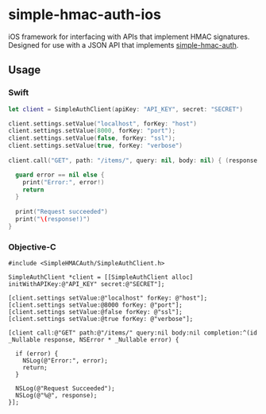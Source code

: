 # simple-hmac-auth-ios
iOS framework for interfacing with APIs that implement HMAC signatures. Designed for use with a JSON API that implements [simple-hmac-auth](https://github.com/jessety/simple-hmac-auth).

## Usage

### Swift

```swift
let client = SimpleAuthClient(apiKey: "API_KEY", secret: "SECRET")

client.settings.setValue("localhost", forKey: "host")
client.settings.setValue(8000, forKey: "port");
client.settings.setValue(false, forKey: "ssl");
client.settings.setValue(true, forKey: "verbose")
        
client.call("GET", path: "/items/", query: nil, body: nil) { (response, error) in

  guard error == nil else {
    print("Error:", error!)
    return
  }
  
  print("Request succeeded")
  print("\(response!)")
}
```

### Objective-C

```obj-c
#include <SimpleHMACAuth/SimpleAuthClient.h>

SimpleAuthClient *client = [[SimpleAuthClient alloc] initWithAPIKey:@"API_KEY" secret:@"SECRET"];
    
[client.settings setValue:@"localhost" forKey: @"host"];
[client.settings setValue:@8000 forKey: @"port"];
[client.settings setValue:@false forKey: @"ssl"];
[client.settings setValue:@true forKey: @"verbose"];

[client call:@"GET" path:@"/items/" query:nil body:nil completion:^(id  _Nullable response, NSError * _Nullable error) {

  if (error) {
    NSLog(@"Error:", error);
    return;
  }
  
  NSLog(@"Request Succeeded");
  NSLog(@"%@", response);
}];
```
